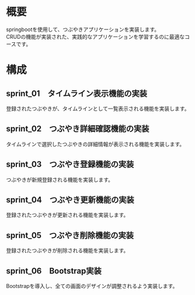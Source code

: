 # 概要
springbootを使用して、つぶやきアプリケーションを実装します。  
CRUDの機能が実装された、実践的なアプリケーションを学習するのに最適なコースです。

# 構成
## sprint_01　タイムライン表示機能の実装
登録されたつぶやきが、タイムラインとして一覧表示される機能を実装します。
## sprint_02　つぶやき詳細確認機能の実装
タイムラインで選択したつぶやきの詳細情報が表示される機能を実装します。
## sprint_03　つぶやき登録機能の実装
つぶやきが新規登録される機能を実装します。
## sprint_04　つぶやき更新機能の実装
登録されたつぶやきが更新される機能を実装します。
## sprint_05　つぶやき削除機能の実装
登録されたつぶやきが削除される機能を実装します。
## sprint_06　Bootstrap実装
Bootstrapを導入し、全ての画面のデザインが調整されるよう実装します。
